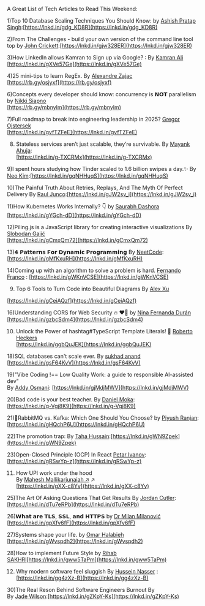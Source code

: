 A Great List of Tech Articles to Read This Weekend:  
  
1)Top 10 Database Scaling Techniques You Should Know: by [](https://www.linkedin.com/in/ACoAABT9QE0BiP3CAWgDMTJ5NLKmcGaVCgNn_nI)[Ashish Pratap Singh](https://www.linkedin.com/in/ashishps1/):[https://lnkd.in/gdg_KD8R](https://lnkd.in/gdg_KD8R)  
  
2)From The Challenges - build your own version of the command line tool top by [](https://www.linkedin.com/in/ACoAAAAADOIB1jesEqZdnwQE5csLme2tAbpHuMg)[John Crickett](https://www.linkedin.com/in/johncrickett/):[https://lnkd.in/gjw328ER](https://lnkd.in/gjw328ER)  
  
3)How LinkedIn allows Kamran to Sign up via Google? : By [](https://www.linkedin.com/in/ACoAAAnZqpYB9Il9CZqG7g-qg8JdKNpliYXcJx0)[Kamran Ali](https://www.linkedin.com/in/systemdesignengineer/)  
[https://lnkd.in/gXVe57Ge](https://lnkd.in/gXVe57Ge)  
  
4)25 mini-tips to learn RegEx. By [](https://www.linkedin.com/in/ACoAACYOEwABHPUSnnA250vMxANSCUe0F5_TuCc)[Alexandre Zajac](https://www.linkedin.com/in/alexandre-zajac/)  
[https://rb.gy/osjyxf](https://rb.gy/osjyxf)  
  
6)Concepts every developer should know: concurrency is 𝗡𝗢𝗧 parallelism by [](https://www.linkedin.com/in/ACoAABMsKDgBh79fm4Bw4lyI4TyVv1ADaplZsFA)[Nikki Siapno](https://www.linkedin.com/in/nikkisiapno/)  
[https://rb.gy/mbnylm](https://rb.gy/mbnylm)  
  
7)Full roadmap to break into engineering leadership in 2025? [](https://www.linkedin.com/in/ACoAACY48X4BceBR-X1yz7pveZWZVRQJIAb1DR4)[Gregor Ojstersek](https://www.linkedin.com/in/gregorojstersek/)  
[https://lnkd.in/gvfTZFeE](https://lnkd.in/gvfTZFeE)  
  
8) Stateless services aren’t just scalable, they’re survivable. By [](https://www.linkedin.com/in/ACoAABqrgQcB72kLYkO2NPQ5F4SS-6pPeg2XODQ)[Mayank Ahuja](https://www.linkedin.com/in/curiouslearner/):  
[https://lnkd.in/g-TXCRMx](https://lnkd.in/g-TXCRMx)  
  
9)I spent hours studying how Tinder scaled to 1.6 billion swipes a day.✨ By [](https://www.linkedin.com/in/ACoAAEALjXEBnGWKup7Y3FjFIJ1ocWkZGqToedo)[Neo Kim](https://www.linkedin.com/in/nk-systemdesign-one/):[https://lnkd.in/gqNHHuqS](https://lnkd.in/gqNHHuqS)  
  
10)The Painful Truth About Retries, Replays, And The Myth Of Perfect Delivery By [](https://www.linkedin.com/in/ACoAAAESAkkB0M4J5NAS2NPh19K4SCYdD3jF3-s)[Raul Junco](https://www.linkedin.com/in/raul-junco/):[https://lnkd.in/gJW2sv_i](https://lnkd.in/gJW2sv_i)  
  
11)How Kubernetes Works Internally? 👇 by [](https://www.linkedin.com/in/ACoAAA98ThoBGZ69C5-sakJjfNDJVryBTIP7JE0)[Saurabh Dashora](https://www.linkedin.com/in/saurabh-dashora/)  
[https://lnkd.in/gYGch-dD](https://lnkd.in/gYGch-dD)  
  
12)Piling.js is a JavaScript library for creating interactive visualizations By [](https://www.linkedin.com/in/ACoAABkYNQYBevvL7loOMdLdDRSelCQL1S4wRVU)[Slobodan Gajić](https://www.linkedin.com/in/slobodan-gajic/)  
[https://lnkd.in/gCmxQm72](https://lnkd.in/gCmxQm72)  
  
13)𝟰 𝗣𝗮𝘁𝘁𝗲𝗿𝗻𝘀 𝗙𝗼𝗿 𝗗𝘆𝗻𝗮𝗺𝗶𝗰 𝗣𝗿𝗼𝗴𝗿𝗮𝗺𝗺𝗶𝗻𝗴 By [NeetCode](https://www.linkedin.com/company/neetcodeio/): [https://lnkd.in/gMfKxuRH](https://lnkd.in/gMfKxuRH)  
  
14)Coming up with an algorithm to solve a problem is hard. [](https://www.linkedin.com/in/ACoAAAGFgZEBIjsKvACF-N-joI2aGVn5C0Bngyk)[Fernando Franco](https://www.linkedin.com/in/fernando-franco-4696708/) : [https://lnkd.in/gWKnVCSE](https://lnkd.in/gWKnVCSE)  
  
9) Top 6 Tools to Turn Code into Beautiful Diagrams By [](https://www.linkedin.com/in/ACoAAAJcVUEBpKxeVUb94KnEePlKepfIXeP2RM0)[Alex Xu](https://www.linkedin.com/in/alexxubyte/)  
  
[https://lnkd.in/gCeiAQzf](https://lnkd.in/gCeiAQzf)  
  
16)Understanding CORS for Web Security 🔥 ❤️‍🔥 by [](https://www.linkedin.com/in/ACoAAB4OXyMBWzwpsJ-y6vWlNa4Er50jmg26QoQ)[Nina Fernanda Durán](https://www.linkedin.com/in/ninadurann/)  
[https://lnkd.in/gzbcSdm4](https://lnkd.in/gzbcSdm4)  
  
10) Unlock the Power of hashtag#TypeScript Template Literals! 🚀 [](https://www.linkedin.com/in/ACoAAAhqOwUBTYenMDVTSifMKKh9nrAAbpLprK4)[Roberto Heckers](https://www.linkedin.com/in/roberto-heckers-2313453b/)  
[https://lnkd.in/ggbQuJEK](https://lnkd.in/ggbQuJEK)  
  
18)SQL databases can't scale ever. By [](https://www.linkedin.com/in/ACoAABorvCkBjwcyfIHXud-7qPyS1OYAZ-3KjfI)[sukhad anand](https://www.linkedin.com/in/sukhad007/)  
[https://lnkd.in/gsF64KvV](https://lnkd.in/gsF64KvV)  
  
19)"Vibe Coding !== Low Quality Work: a guide to responsible AI-assisted dev"  
By [](https://www.linkedin.com/in/ACoAAAGXfeABZZsHYLPYGlkS7eoFikrNAYkiEHg)[Addy Osmani](https://www.linkedin.com/in/addyosmani/): [https://lnkd.in/gjMdjMWV](https://lnkd.in/gjMdjMWV)  
  
20)Bad code is your best teacher. By [](https://www.linkedin.com/in/ACoAABoqJKQBlaAfhtxtRGkA6n_xiFB5Dqn4nGA)[Daniel Moka](https://www.linkedin.com/in/danielmoka/):  
[https://lnkd.in/g-Vgj8K9](https://lnkd.in/g-Vgj8K9)  
  
21)🎯RabbitMQ vs. Kafka: Which One Should You Choose? by [](https://www.linkedin.com/in/ACoAAAbhS7EB-W6HK24o3y5m_nwvfzAOCeGFchc)[Piyush Ranjan](https://www.linkedin.com/in/piyush-ranjan-9297a632/):[https://lnkd.in/gHQchP6U](https://lnkd.in/gHQchP6U)  
  
22)The promotion trap: By [](https://www.linkedin.com/in/ACoAAACvaH0BCY5H0hdEkMEa3tX_tiJaIYS6bFQ)[Taha Hussain](https://www.linkedin.com/in/tahahussain/):[https://lnkd.in/gWN9Zpek](https://lnkd.in/gWN9Zpek)  
  
23)Open-Closed Principle (OCP) In React [](https://www.linkedin.com/in/ACoAAA3tyw8B04JgrWG5ofBuVqN_ZAtYSVQ_s0o)[Petar Ivanov](https://www.linkedin.com/in/petarivanovv9/):[https://lnkd.in/gRSwYp-z](https://lnkd.in/gRSwYp-z)  
  
11) How UPI work under the hood  
By [](https://www.linkedin.com/in/ACoAAAJv2kUBPD_DEMj7knPagbClZehBZ649Ego)[Mahesh Mallikarjunaiah ↗️](https://www.linkedin.com/in/maheshma/) ↗️  
[https://lnkd.in/gXX-c8Yv](https://lnkd.in/gXX-c8Yv)  
  
25)The Art Of Asking Questions That Get Results By [](https://www.linkedin.com/in/ACoAABnyrDEBib1ydAPLZu_NBwl_dIV9YrMlNoM)[Jordan Cutler](https://www.linkedin.com/in/jordancutler1/):[https://lnkd.in/dTu7eRPb](https://lnkd.in/dTu7eRPb)  
  
26)𝗪𝗵𝗮𝘁 𝗮𝗿𝗲 𝗧𝗟𝗦, 𝗦𝗦𝗟, 𝗮𝗻𝗱 𝗛𝗧𝗧𝗣𝗦 by [](https://www.linkedin.com/in/ACoAAAC60lcBKfZlzaG-ANOWfpqXrwps720RKpc)[Dr Milan Milanović](https://www.linkedin.com/in/milanmilanovic/)  
[https://lnkd.in/gpXfv6fF](https://lnkd.in/gpXfv6fF)  
  
27)Systems shape your life. by [](https://www.linkedin.com/in/ACoAAAB5C-0BnSjsYWiwR2ESYPjIowbCQun6zc4)[Omar Halabieh](https://www.linkedin.com/in/omarhalabieh/)  
[https://lnkd.in/gWvspdh2](https://lnkd.in/gWvspdh2)  
  
28)How to implement Future Style by [](https://www.linkedin.com/in/ACoAADHdvWcB3Dr3FEbyRDbC3EKvZ4yPlwuJ4KI)[Rihab SAKHRI](https://www.linkedin.com/in/rihab-sakhri-6072201b4/)[https://lnkd.in/gww5TaPm](https://lnkd.in/gww5TaPm)  
  
12) Why modern software feel sluggish By [](https://www.linkedin.com/in/ACoAAAKmquABM0LC0AnA3zMnfEZv2zSWO-gyUdk)[Hussein Nasser](https://www.linkedin.com/in/hnaser/) : [https://lnkd.in/gg4zXz-B](https://lnkd.in/gg4zXz-B)  
  
30)The Real Reson Behind Software Engineers Burnout By  
By [](https://www.linkedin.com/in/ACoAAA4a3FIBl0BuamYSmz_x_jRh5sNbm_JxqeI)[Jade Wilson](https://www.linkedin.com/in/jade-codes/):[https://lnkd.in/gZKpY-Ks](https://lnkd.in/gZKpY-Ks)